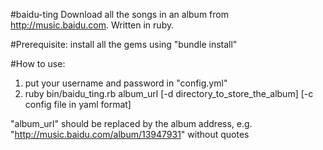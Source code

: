 #baidu-ting
Download all the songs in an album from http://music.baidu.com. Written in ruby.

#Prerequisite:
install all the gems using "bundle install"

#How to use:
1. put your username and password in "config.yml"
2. ruby bin/baidu_ting.rb album_url [-d directory_to_store_the_album] [-c config file in yaml format]

"album_url" should be replaced by the album address, e.g. "http://music.baidu.com/album/13947931" without quotes
